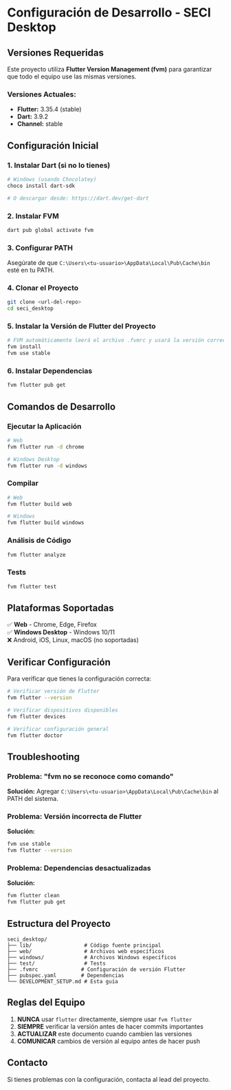 # Configuración de Desarrollo - SECI Desktop

## Versiones Requeridas

Este proyecto utiliza **Flutter Version Management (fvm)** para garantizar que todo el equipo use las mismas versiones.

### Versiones Actuales:
- **Flutter:** 3.35.4 (stable)
- **Dart:** 3.9.2
- **Channel:** stable

## Configuración Inicial

### 1. Instalar Dart (si no lo tienes)
```bash
# Windows (usando Chocolatey)
choco install dart-sdk

# O descargar desde: https://dart.dev/get-dart
```

### 2. Instalar FVM
```bash
dart pub global activate fvm
```

### 3. Configurar PATH
Asegúrate de que `C:\Users\<tu-usuario>\AppData\Local\Pub\Cache\bin` esté en tu PATH.

### 4. Clonar el Proyecto
```bash
git clone <url-del-repo>
cd seci_desktop
```

### 5. Instalar la Versión de Flutter del Proyecto
```bash
# FVM automáticamente leerá el archivo .fvmrc y usará la versión correcta
fvm install
fvm use stable
```

### 6. Instalar Dependencias
```bash
fvm flutter pub get
```

## Comandos de Desarrollo

### Ejecutar la Aplicación
```bash
# Web
fvm flutter run -d chrome

# Windows Desktop
fvm flutter run -d windows
```

### Compilar
```bash
# Web
fvm flutter build web

# Windows
fvm flutter build windows
```

### Análisis de Código
```bash
fvm flutter analyze
```

### Tests
```bash
fvm flutter test
```

## Plataformas Soportadas

✅ **Web** - Chrome, Edge, Firefox  
✅ **Windows Desktop** - Windows 10/11  
❌ Android, iOS, Linux, macOS (no soportadas)

## Verificar Configuración

Para verificar que tienes la configuración correcta:

```bash
# Verificar versión de Flutter
fvm flutter --version

# Verificar dispositivos disponibles
fvm flutter devices

# Verificar configuración general
fvm flutter doctor
```

## Troubleshooting

### Problema: "fvm no se reconoce como comando"
**Solución:** Agregar `C:\Users\<tu-usuario>\AppData\Local\Pub\Cache\bin` al PATH del sistema.

### Problema: Versión incorrecta de Flutter
**Solución:** 
```bash
fvm use stable
fvm flutter --version
```

### Problema: Dependencias desactualizadas
**Solución:**
```bash
fvm flutter clean
fvm flutter pub get
```

## Estructura del Proyecto

```
seci_desktop/
├── lib/                 # Código fuente principal
├── web/                 # Archivos web específicos
├── windows/             # Archivos Windows específicos
├── test/                # Tests
├── .fvmrc              # Configuración de versión Flutter
├── pubspec.yaml        # Dependencias
└── DEVELOPMENT_SETUP.md # Esta guía
```

## Reglas del Equipo

1. **NUNCA** usar `flutter` directamente, siempre usar `fvm flutter`
2. **SIEMPRE** verificar la versión antes de hacer commits importantes
3. **ACTUALIZAR** este documento cuando cambien las versiones
4. **COMUNICAR** cambios de versión al equipo antes de hacer push

## Contacto

Si tienes problemas con la configuración, contacta al lead del proyecto.
